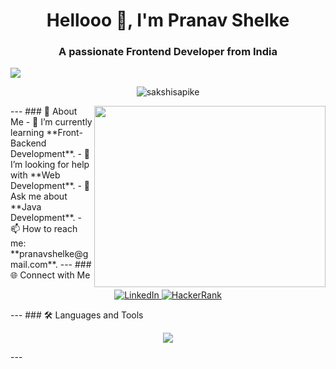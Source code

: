 <h1 align="center">Hellooo  👋, I'm Pranav Shelke</h1>
<h3 align="center">A passionate Frontend Developer from India</h3>

<img src="https://user-images.githubusercontent.com/74038190/212284100-561aa473-3905-4a80-b561-0d28506553ee.gif" width="full">
<p align="center">
  <img src="https://komarev.com/ghpvc/?username=sakshisapike&label=Profile%20views&color=0e75b6&style=flat" alt="sakshisapike" />
</p>
<p align="center">
 <img align="right" width="370" height="290" src="https://media.tenor.com/IF2JdxzmyN4AAAAi/coding-girl.gif">
</p>
---
### 🌟 About Me
- 🌱 I’m currently learning **Front-Backend Development**.
- 🤝 I’m looking for help with **Web Development**.
- 💬 Ask me about **Java Development**.
- 📫 How to reach me: **pranavshelke@gmail.com**.
---
### 🌐 Connect with Me
<p align="center">
  <a href="https://www.linkedin.com/in/pranav-shelke" target="blank">
    <img src="https://img.shields.io/badge/LinkedIn-0A66C2?style=for-the-badge&logo=linkedin&logoColor=white" alt="LinkedIn"/>
  </a>
  
  <a href="https://leetcode.com/u/pranav306/" target="blank">
    <img src="https://img.shields.io/badge/HackerRank-2EC866?style=for-the-badge&logo=hackerrank&logoColor=white" alt="HackerRank"/>
  </a>

</p>
---
### 🛠️ Languages and Tools
<p align="center">
  <img src="https://skillicons.dev/icons?i=java,html,css,mysql,mongodb,androidstudio,kotlin,git" />
</p>
---

